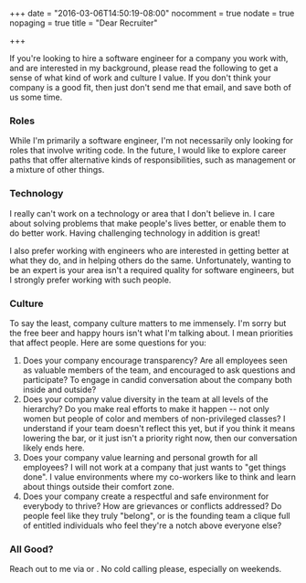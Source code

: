 +++
date = "2016-03-06T14:50:19-08:00"
nocomment = true
nodate = true
nopaging = true
title = "Dear Recruiter"

+++

If you're looking to hire a software engineer for a company you work with, and are interested in my background, please read the following to get a sense of what kind of work and culture I value. If you don't think your company is a good fit, then just don't send me that email, and save both of us some time.

### Roles

While I'm primarily a software engineer, I'm not necessarily only looking for roles that involve writing code. In the future, I would like to explore career paths that offer alternative kinds of responsibilities, such as management or a mixture of other things.

### Technology

I really can't work on a technology or area that I don't believe in. I care about solving problems that make people's lives better, or enable them to do better work. Having challenging technology in addition is great!

I also prefer working with engineers who are interested in getting better at what they do, and in helping others do the same. Unfortunately, wanting to be an expert is your area isn't a required quality for software engineers, but I strongly prefer working with such people.

### Culture

To say the least, company culture matters to me immensely. I'm sorry but the free beer and happy hours isn't what I'm talking about. I mean priorities that affect people. Here are some questions for you:

1. Does your company encourage transparency? Are all employees seen as valuable members of the team, and encouraged to ask questions and participate? To engage in candid conversation about the company both inside and outside?
2. Does your company value diversity in the team at all levels of the hierarchy? Do you make real efforts to make it happen -- not only women but people of color and members of non-privileged classes? I understand if your team doesn't reflect this yet, but if you think it means lowering the bar, or it just isn't a priority right now, then our conversation likely ends here.
3. Does your company value learning and personal growth for all employees? I will not work at a company that just wants to "get things done". I value environments where my co-workers like to think and learn about things outside their comfort zone.
4. Does your company create a respectful and safe environment for everybody to thrive? How are grievances or conflicts addressed? Do people feel like they truly "belong", or is the founding team a clique full of entitled individuals who feel they're a notch above everyone else?

### All Good?

Reach out to me via <a title="Linkedin" target="_blank" href="https://www.linkedin.com/in/nishanttotla"><i class="icon-linkedin"></i></a> or <a title="Email" href="mailto:nishanttotla@gmail.com"><i class="icon-gmail"></i></a>. No cold calling please, especially on weekends.
